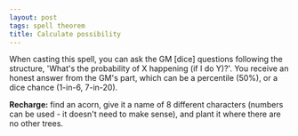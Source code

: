 ```yaml
---
layout: post
tags: spell theorem
title: Calculate possibility
---
```

When casting this spell, you can ask the GM [dice] questions following the structure, 'What's the probability of X happening (if I do Y)?'. You receive an honest answer from the GM's part, which can be a percentile (50%), or a dice chance (1-in-6, 7-in-20).

<b>Recharge:</b> find an acorn, give it a name of 8 different characters (numbers can be used - it doesn't need to make sense), and plant it where there are no other trees.
